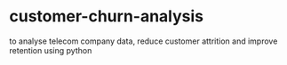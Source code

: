 # customer-churn-analysis
to analyse telecom company data, reduce customer attrition and improve retention using python
